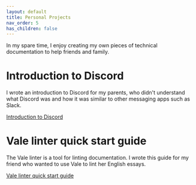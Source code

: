 ```yaml
---
layout: default
title: Personal Projects
nav_order: 5
has_children: false
---
```


In my spare time, I enjoy creating my own pieces of technical documentation to help friends and family.

# Introduction to Discord
I wrote an introduction to Discord for my parents, who didn't understand what Discord was and how it was similar to other messaging apps such as Slack.

[Introduction to Discord](https://docs.google.com/document/d/1mcSiFhQ7MzN9Lg2HJLvKztHHqpjMQRDcc7ydxBo7gic/edit?usp=sharing)

# Vale linter quick start guide

The Vale linter is a tool for linting documentation. I wrote this guide for my friend who wanted to use Vale to lint her English essays.

[Vale linter quick start guide](https://docs.google.com/document/d/1dScFNdKjLhC0FAo5xNLZ6RdDMzzSx971Uy8asRY7lOg/edit?usp=sharing)

